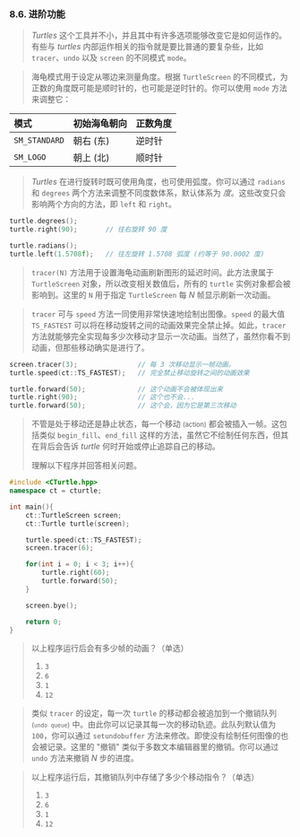 
### 8.6. 进阶功能
> *Turtles* 这个工具并不小，并且其中有许多选项能够改变它是如何运作的。有些与 *turtles* 内部运作相关的指令就是要比普通的要复杂些，比如 `tracer`、`undo` 以及 `screen` 的不同模式 `mode`。

> 海龟模式用于设定从哪边来测量角度。根据 `TurtleScreen` 的不同模式，为正数的角度既可能是顺时针的，也可能是逆时针的。你可以使用 `mode` 方法来调整它：
>
>
| 模式          | 初始海龟朝向 | 正数角度 |
| :------------ | :----------- | :------- |
| `SM_STANDARD` | 朝右 (东)    | 逆时针   |
| `SM_LOGO`     | 朝上 (北)    | 顺时针   |

> *Turtles* 在进行旋转时既可使用角度，也可使用弧度。你可以通过 `radians` 和 `degrees` 两个方法来调整不同度数体系，默认体系为 *度*。这些改变只会影响两个方向的方法，即 `left` 和 `right`。
```cpp
turtle.degrees();
turtle.right(90);       // 往右旋转 90 度

turtle.radians();
turtle.left(1.5708f);   // 往左旋转 1.5708 弧度 (约等于 90.0002 度)
```

> `tracer(N)` 方法用于设置海龟动画刷新图形的延迟时间。此方法隶属于 `TurtleScreen` 对象，所以改变相关数值后，所有的 `turtle` 实例对象都会被影响到。这里的 `N` 用于指定 `TurtleScreen` 每 *N* 帧显示刷新一次动画。

> `tracer` 可与 `speed` 方法一同使用非常快速地绘制出图像。`speed` 的最大值 `TS_FASTEST` 可以将在移动旋转之间的动画效果完全禁止掉。如此，`tracer` 方法就能够完全实现每多少次移动才显示一次动画。当然了，虽然你看不到动画，但那些移动确实是进行了。
```cpp
screen.tracer(3);               // 每 3 次移动显示一帧动画。
turtle.speed(ct::TS_FASTEST);   // 完全禁止移动旋转之间的动画效果

turtle.forward(50);             // 这个动画不会被体现出来
turtle.right(90);               // 这个也不会...
turtle.forward(50);             // 这个会，因为它是第三次移动
```

> 不管是处于移动还是静止状态，每一个移动 <small>(action)</small> 都会被插入一帧。这包括类似 `begin_fill`、`end_fill` 这样的方法，虽然它不绘制任何东西，但其在背后会告诉 *turtle* 何时开始或停止追踪自己的移动。
>
> 理解以下程序并回答相关问题。
```cpp
#include <CTurtle.hpp>
namespace ct = cturtle;

int main(){
    ct::TurtleScreen screen;
    ct::Turtle turtle(screen);

    turtle.speed(ct::TS_FASTEST);
    screen.tracer(6);

    for(int i = 0; i < 3; i++){
        turtle.right(60);
        turtle.forward(50);
    }

    screen.bye();

    return 0;
}
```

> 以上程序运行后会有多少帧的动画？（单选）
>
> 1. `3`
> 2. `6`
> 3. `1`
> 4. `12`

> 类似 `tracer` 的设定，每一次 `turtle` 的移动都会被追加到一个撤销队列 <small>(`undo queue`)</small> 中。由此你可以记录其每一次的移动轨迹。此队列默认值为 `100`，你可以通过 `setundobuffer` 方法来修改。即使没有绘制任何图像的也会被记录。这里的 "撤销" 类似于多数文本编辑器里的撤销。你可以通过 `undo` 方法来撤销 *N* 步的进度。

> 以上程序运行后，其撤销队列中存储了多少个移动指令？（单选）
>
> 1. `3`
> 2. `6`
> 3. `1`
> 4. `12`
